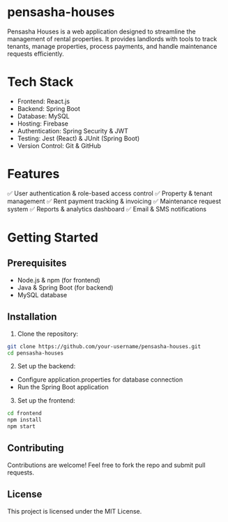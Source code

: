 # pensasha-houses
Pensasha Houses is a web application designed to streamline the management of rental properties. It provides landlords with tools to track tenants, manage properties, process payments, and handle maintenance requests efficiently.

# Tech Stack
- Frontend: React.js
- Backend: Spring Boot
- Database: MySQL
- Hosting: Firebase
- Authentication: Spring Security & JWT
- Testing: Jest (React) & JUnit (Spring Boot)
- Version Control: Git & GitHub

# Features
✅ User authentication & role-based access control
✅ Property & tenant management
✅ Rent payment tracking & invoicing
✅ Maintenance request system
✅ Reports & analytics dashboard
✅ Email & SMS notifications

# Getting Started

## Prerequisites
- Node.js & npm (for frontend)
- Java & Spring Boot (for backend)
- MySQL database

## Installation
1. Clone the repository:
```bash
git clone https://github.com/your-username/pensasha-houses.git
cd pensasha-houses
```
2. Set up the backend:
- Configure application.properties for database connection
- Run the Spring Boot application

3. Set up the frontend:
```bash
cd frontend
npm install
npm start
```

## Contributing
Contributions are welcome! Feel free to fork the repo and submit pull requests.

## License
This project is licensed under the MIT License.
